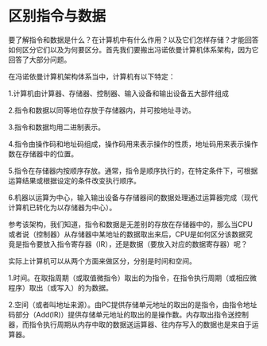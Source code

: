 # 区别指令与数据

要了解指令和数据是什么？在计算机中有什么作用？以及它们怎样存储？才能回答如何区分它们以及为何要区分。首先我们要搬出冯诺依曼计算机体系架构，因为它回答了大部分问题。

在冯诺依曼计算机架构体系当中，计算机有以下特定：

1.计算机由计算器、存储器、控制器、输入设备和输出设备五大部件组成

2.指令和数据以同等地位存放于存储器内，并可按地址寻访。

3.指令和数据均用二进制表示。

4.指令由操作码和地址码组成，操作码用来表示操作的性质，地址码用来表示操作数在存储器中的位置。

5.指令在存储器内按顺序存放。通常，指令是顺序执行的，在特定条件下，可根据运算结果或根据设定的条件改变执行顺序。

6.机器以运算为中心，输入输出设备与存储器间的数据处理通过运算器完成（现代计算机已转化为以存储器为中心）。

参考该架构，我们知道，指令和数据是无差别的存放在存储器中的，那么当CPU或者说（控制器）从存储器中某地址的数据取出来后，CPU是如何区分该数据究竟是指令要放入指令寄存器（IR），还是数据（要放入对应的数据寄存器）呢？

实际上计算机可以从两个方面来做区分，分别是时间和空间。

1.时间。在取指周期（或取值微指令）取出的为指令，在指令执行周期（或相应微程序）取出（或写入）的为数据。

2.空间（或者叫地址来源）。由PC提供存储单元地址的取出的是指令，由指令地址码部分（Add(IR)）提供存储单元地址的取出的是操作数。内存取出指令送控制器，而指令执行周期从内存中取的数据送运算器、往内存写入的数据也是来自于运算器。